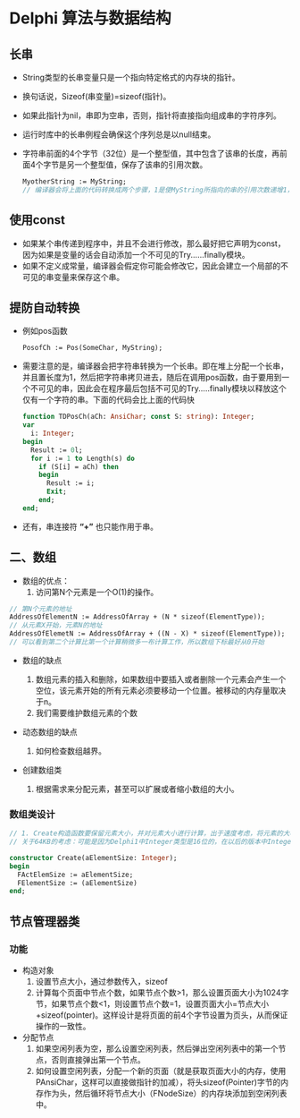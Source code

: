 # Delphi 算法与数据结构

## 长串

* String类型的长串变量只是一个指向特定格式的内存块的指针。

* 换句话说，Sizeof(串变量)=sizeof(指针)。

* 如果此指针为nil，串即为空串，否则，指针将直接指向组成串的字符序列。

* 运行时库中的长串例程会确保这个序列总是以null结束。

* 字符串前面的4个字节（32位）是一个整型值，其中包含了该串的长度，再前面4个字节是另一个整型值，保存了该串的引用次数。

  ```pascal
  MyotherString := MyString;
  // 编译器会将上面的代码转换成两个步骤，1是使MyString所指向的串的引用次数递增1，2.把MyOtherString指针置为与MyString指针相同。
  ```

## 使用const

* 如果某个串传递到程序中，并且不会进行修改，那么最好把它声明为const，因为如果是变量的话会自动添加一个不可见的Try......finally模块。
* 如果不定义成常量，编译器会假定你可能会修改它，因此会建立一个局部的不可见的串变量来保存这个串。

## 提防自动转换

* 例如pos函数

  ```pascal
  PosofCh := Pos(SomeChar, MyString);
  ```

* 需要注意的是，编译器会把字符串转换为一个长串。即在堆上分配一个长串，并且置长度为1，然后把字符串拷贝进去，随后在调用pos函数，由于要用到一个不可见的串，因此会在程序最后包括不可见的Try.....finally模块以释放这个仅有一个字符的串。下面的代码会比上面的代码快

  ```pascal
  function TDPosCh(aCh: AnsiChar; const S: string): Integer;
  var
    i: Integer;
  begin
    Result := 0l;
    for i := 1 to Length(s) do
      if (S[i] = aCh) then
      begin
        Result := i;
        Exit;
      end;
  end;
  ```

* 还有，串连接符 **“+”** 也只能作用于串。



## 二、数组

* 数组的优点：
  1. 访问第N个元素是一个O(1)的操作。

```pascal
// 第N个元素的地址
AddressOfElementN := AddressOfArray + (N * sizeof(ElementType));
// 从元素X开始，元素N的地址
AddressOfElemetN := AddressOfArray + ((N - X) * sizeof(ElementType));
// 可以看到第二个计算比第一个计算稍微多一布计算工作，所以数组下标最好从0开始
```

* 数组的缺点
  1. 数组元素的插入和删除，如果数组中要插入或者删除一个元素会产生一个空位，该元素开始的所有元素必须要移动一个位置。被移动的内存量取决于n。
  2. 我们需要维护数组元素的个数
* 动态数组的缺点
  1. 如何检查数组越界。

* 创建数组类
  1. 根据需求来分配元素，甚至可以扩展或者缩小数组的大小。

### 数组类设计

```pascal
// 1. Create构造函数要保留元素大小，并对元素大小进行计算，出于速度考虑，将元素的大小设计为4字节的倍数。注意在delphi1中堆分配的空间最大为64KB, 所以要考虑不能超过该大小。
// 关于64KB的考虑：可能是因为Delphi1中Integer类型是16位的，在以后的版本中Integer类型是32为的。内存是以字节为单位存储的。所以Delphi1中堆可以分配2的16次方也就是65536个字节，而在以后的版本中可以分配2的32次方个字节。

constructor Create(aElementSize: Integer);
begin
  FActElemSize := aElementSize;
  FElementSize := (aElementSize)
end;
```

## 节点管理器类

### 功能

* 构造对象
  1. 设置节点大小，通过参数传入，sizeof
  2. 计算每个页面中节点个数，如果节点个数>1，那么设置页面大小为1024字节，如果节点个数<1，则设置节点个数=1，设置页面大小=节点大小+sizeof(pointer)。这样设计是将页面的前4个字节设置为页头，从而保证操作的一致性。
* 分配节点
  1. 如果空闲列表为空，那么设置空闲列表，然后弹出空闲列表中的第一个节点，否则直接弹出第一个节点。
  2. 如何设置空闲列表，分配一个新的页面（就是获取页面大小的内存，使用PAnsiChar，这样可以直接做指针的加减），将头sizeof(Pointer)字节的内存作为头，然后循环将节点大小（FNodeSize）的内存块添加到空闲列表中。



